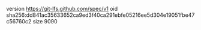 version https://git-lfs.github.com/spec/v1
oid sha256:dd841ac35633652ca9ed3f40ca291ebfe05216ee5d304e19051fbe47c56760c2
size 9090
